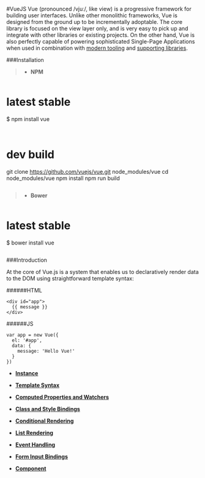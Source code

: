 #VueJS
Vue (pronounced /vjuː/, like view) is a progressive framework for building user interfaces. Unlike other monolithic frameworks, Vue is designed from the ground up to be incrementally adoptable. The core library is focused on the view layer only, and is very easy to pick up and integrate with other libraries or existing projects. On the other hand, Vue is also perfectly capable of powering sophisticated Single-Page Applications when used in combination with [modern tooling](http://vuejs.org/guide/single-file-components.html) and [supporting libraries](https://github.com/vuejs/awesome-vue#libraries--plugins).

###Installation

> * **NPM**

> ```
# latest stable
$ npm install vue
> ```

> ```
# dev build
git clone https://github.com/vuejs/vue.git node_modules/vue
cd node_modules/vue
npm install
npm run build
> ```

> * **Bower**

> ```
# latest stable
$ bower install vue
> ```

###Introduction

At the core of Vue.js is a system that enables us to declaratively render data to the DOM using straightforward template syntax:

######HTML
```
<div id="app">
  {{ message }}
</div>
```

######JS
```
var app = new Vue({
  el: '#app',
  data: {
    message: 'Hello Vue!'
  }
})
```

* **[Instance](instance.md)**

* **[Template Syntax](template-syntax.md)**

* **[Computed Properties and Watchers](computed-properties-and-watchers.md)**

* **[Class and Style Bindings](class-and-style-bindings.md)**

* **[Conditional Rendering](conditional-rendering.md)**

* **[List Rendering](list-rendering.md)**

* **[Event Handling](event-handling.md)**

* **[Form Input Bindings](form-input-binding.md)**

* **[Component](component.md)**


